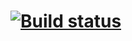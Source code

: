 # [![Build status](https://ci.appveyor.com/api/projects/status/0b6x42u82k4d5uuu?svg=true)](https://ci.appveyor.com/project/Steinrabe7/autotesting2-2)
